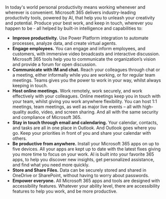 In today's world personal productivity means working whenever and wherever is convenient. Microsoft 365 delivers industry-leading productivity tools, powered by AI, that help you to unleash your creativity and potential. Produce your best work, and keep in touch, wherever you happen to be - all helped by built-in intelligence and capabilities to:

 -  **Improve productivity.** Use Power Platform integration to automate processes, analyze data, and create virtual agents.
 -  **Engage employees.** You can engage and inform employees, and customers, with immersive video broadcasts and interactive discussion. Microsoft 365 tools help you to communicate the organization’s vision and provide a forum for open discussion.
 -  **Communicate with IM and chat.** Reach your colleagues through chat or a meeting, either informally while you are working, or for regular team meetings. Teams gives you the power to work in your way, whilst always keeping in touch.
 -  **Host online meetings.** Work remotely, work securely, and work effectively with your colleagues. Online meetings keep you in touch with your team, whilst giving you work anywhere flexibility. You can host 1:1 meetings, team meetings, as well as major live events – all with high-quality audio, video, and screen sharing. And all with the same security and compliance of Microsoft 365.
 -  **Stay in touch through email and calendaring.** Your calendar, contacts, and tasks are all in one place in Outlook. And Outlook goes where you go. Keep your priorities in front of you and share your calendar with others.
 -  **Be productive from anywhere.** Install your Microsoft 365 apps on up to five devices. All your apps are kept up to date with the latest fixes giving you more time to focus on your work. AI is built into your favorite 365 apps, to help you discover new insights, get personalized assistance, and find what you need more quickly.
 -  **Store and Share Files.** Data can be securely stored and shared in OneDrive or SharePoint, without having to worry about passwords.
 -  **Empower everyone.** All Microsoft 365 apps and tools are designed with accessibility features. Whatever your ability level, there are accessibility features to help you work, and be more productive.
